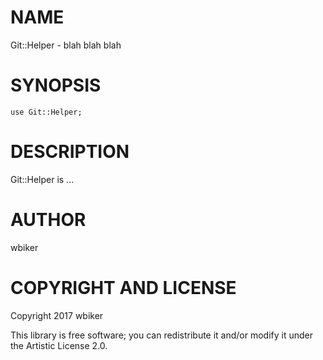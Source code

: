 NAME
====

Git::Helper - blah blah blah

SYNOPSIS
========

    use Git::Helper;

DESCRIPTION
===========

Git::Helper is ...

AUTHOR
======

wbiker

COPYRIGHT AND LICENSE
=====================

Copyright 2017 wbiker

This library is free software; you can redistribute it and/or modify it under the Artistic License 2.0.
